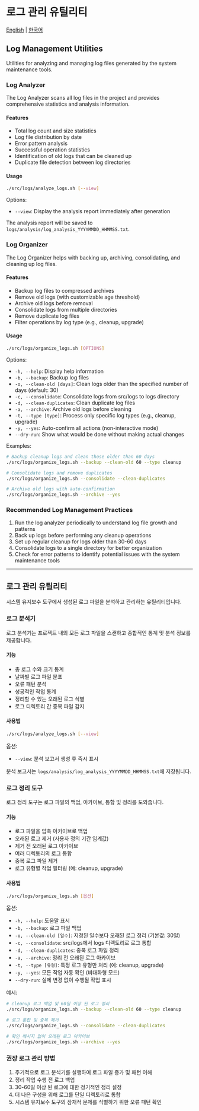 # 로그 관리 유틸리티

[English](#english) | [한국어](#korean)

<a id="english"></a>

## Log Management Utilities

Utilities for analyzing and managing log files generated by the system maintenance tools.

### Log Analyzer

The Log Analyzer scans all log files in the project and provides comprehensive statistics and analysis information.

#### Features

- Total log count and size statistics
- Log file distribution by date
- Error pattern analysis
- Successful operation statistics
- Identification of old logs that can be cleaned up
- Duplicate file detection between log directories

#### Usage

```bash
./src/logs/analyze_logs.sh [--view]
```

Options:

- `--view`: Display the analysis report immediately after generation

The analysis report will be saved to `logs/analysis/log_analysis_YYYYMMDD_HHMMSS.txt`.

### Log Organizer

The Log Organizer helps with backing up, archiving, consolidating, and cleaning up log files.

#### Features

- Backup log files to compressed archives
- Remove old logs (with customizable age threshold)
- Archive old logs before removal
- Consolidate logs from multiple directories
- Remove duplicate log files
- Filter operations by log type (e.g., cleanup, upgrade)

#### Usage

```bash
./src/logs/organize_logs.sh [OPTIONS]
```

Options:

- `-h, --help`: Display help information
- `-b, --backup`: Backup log files
- `-o, --clean-old [days]`: Clean logs older than the specified number of days (default: 30)
- `-c, --consolidate`: Consolidate logs from src/logs to logs directory
- `-d, --clean-duplicates`: Clean duplicate log files
- `-a, --archive`: Archive old logs before cleaning
- `-t, --type [type]`: Process only specific log types (e.g., cleanup, upgrade)
- `-y, --yes`: Auto-confirm all actions (non-interactive mode)
- `--dry-run`: Show what would be done without making actual changes

Examples:

```bash
# Backup cleanup logs and clean those older than 60 days
./src/logs/organize_logs.sh --backup --clean-old 60 --type cleanup

# Consolidate logs and remove duplicates
./src/logs/organize_logs.sh --consolidate --clean-duplicates

# Archive old logs with auto-confirmation
./src/logs/organize_logs.sh --archive --yes
```

### Recommended Log Management Practices

1. Run the log analyzer periodically to understand log file growth and patterns
2. Back up logs before performing any cleanup operations
3. Set up regular cleanup for logs older than 30-60 days
4. Consolidate logs to a single directory for better organization
5. Check for error patterns to identify potential issues with the system maintenance tools

---

<a id="korean"></a>

## 로그 관리 유틸리티

시스템 유지보수 도구에서 생성된 로그 파일을 분석하고 관리하는 유틸리티입니다.

### 로그 분석기

로그 분석기는 프로젝트 내의 모든 로그 파일을 스캔하고 종합적인 통계 및 분석 정보를 제공합니다.

#### 기능

- 총 로그 수와 크기 통계
- 날짜별 로그 파일 분포
- 오류 패턴 분석
- 성공적인 작업 통계
- 정리할 수 있는 오래된 로그 식별
- 로그 디렉토리 간 중복 파일 감지

#### 사용법

```bash
./src/logs/analyze_logs.sh [--view]
```

옵션:

- `--view`: 분석 보고서 생성 후 즉시 표시

분석 보고서는 `logs/analysis/log_analysis_YYYYMMDD_HHMMSS.txt`에 저장됩니다.

### 로그 정리 도구

로그 정리 도구는 로그 파일의 백업, 아카이브, 통합 및 정리를 도와줍니다.

#### 기능

- 로그 파일을 압축 아카이브로 백업
- 오래된 로그 제거 (사용자 정의 기간 임계값)
- 제거 전 오래된 로그 아카이브
- 여러 디렉토리의 로그 통합
- 중복 로그 파일 제거
- 로그 유형별 작업 필터링 (예: cleanup, upgrade)

#### 사용법

```bash
./src/logs/organize_logs.sh [옵션]
```

옵션:

- `-h, --help`: 도움말 표시
- `-b, --backup`: 로그 파일 백업
- `-o, --clean-old [일수]`: 지정된 일수보다 오래된 로그 정리 (기본값: 30일)
- `-c, --consolidate`: src/logs에서 logs 디렉토리로 로그 통합
- `-d, --clean-duplicates`: 중복 로그 파일 정리
- `-a, --archive`: 정리 전 오래된 로그 아카이브
- `-t, --type [유형]`: 특정 로그 유형만 처리 (예: cleanup, upgrade)
- `-y, --yes`: 모든 작업 자동 확인 (비대화형 모드)
- `--dry-run`: 실제 변경 없이 수행될 작업 표시

예시:

```bash
# cleanup 로그 백업 및 60일 이상 된 로그 정리
./src/logs/organize_logs.sh --backup --clean-old 60 --type cleanup

# 로그 통합 및 중복 제거
./src/logs/organize_logs.sh --consolidate --clean-duplicates

# 확인 메시지 없이 오래된 로그 아카이브
./src/logs/organize_logs.sh --archive --yes
```

### 권장 로그 관리 방법

1. 주기적으로 로그 분석기를 실행하여 로그 파일 증가 및 패턴 이해
2. 정리 작업 수행 전 로그 백업
3. 30-60일 이상 된 로그에 대한 정기적인 정리 설정
4. 더 나은 구성을 위해 로그를 단일 디렉토리로 통합
5. 시스템 유지보수 도구의 잠재적 문제를 식별하기 위한 오류 패턴 확인

